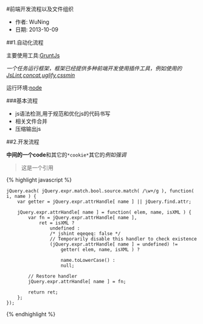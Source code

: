#前端开发流程以及文件组织

- 作者: WuNing
- 日期: 2013-10-09


##1.自动化流程

主要使用工具:[GruntJs][0]

*一个任务运行框架，框架已经提供多种前端开发使用插件工具，例如使用的[JsLint][1],[concat][2],[uglify][3],[cssmin][4]*

运行环境:[node][n]

###基本流程

- js语法检测,用于规范和优化js的代码书写
- 相关文件合并
- 压缩输出js

[0]:http://gruntjs.com/ "GruntJs"
[n]:http://nodejs.org/ "NodeJs"
[1]:http://jslinterrors.com/ "JSlint"
[2]:https://github.com/gruntjs/grunt-contrib-concat "concat"
[3]:https://github.com/gruntjs/grunt-contrib-uglify "uglify"
[4]:https://npmjs.org/package/grunt-contrib-cssmin "cssmin"


##2.开发流程


**中间的一个code**和其它的`*cookie*`其它的*例如强调*

>这是一个引用

{% highlight javascript %}

	jQuery.each( jQuery.expr.match.bool.source.match( /\w+/g ), function( i, name ) {
		var getter = jQuery.expr.attrHandle[ name ] || jQuery.find.attr;

		jQuery.expr.attrHandle[ name ] = function( elem, name, isXML ) {
			var fn = jQuery.expr.attrHandle[ name ],
				ret = isXML ?
					undefined :
					/* jshint eqeqeq: false */
					// Temporarily disable this handler to check existence
					(jQuery.expr.attrHandle[ name ] = undefined) !=
						getter( elem, name, isXML ) ?

						name.toLowerCase() :
						null;

			// Restore handler
			jQuery.expr.attrHandle[ name ] = fn;

			return ret;
		};
	});

{% endhighlight %}

